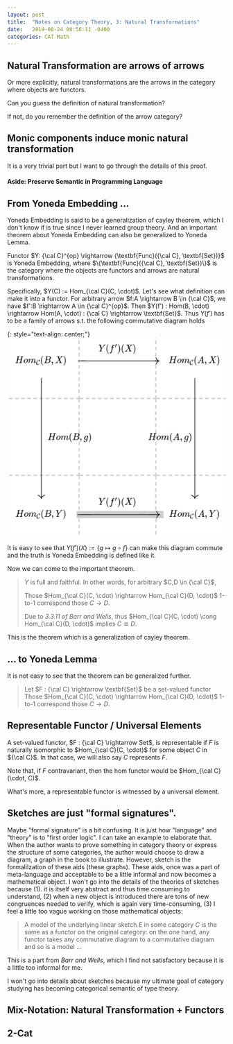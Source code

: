 ```yaml
---
layout: post
title:  "Notes on Category Theory, 3: Natural Transformations"
date:   2019-08-24 00:56:11 -0400
categories: CAT Math
---
```


## Natural Transformation are arrows of arrows
Or more explicitly, natural transformations are the arrows in the category where objects are functors.

Can you guess the definition of natural transformation? 

If not, do you remember the definition of the arrow category? 


## Monic components induce monic natural transformation
It is a very trivial part but I want to go through the details of this proof.

#### Aside: Preserve Semantic in Programming Language



## From Yoneda Embedding ... 
Yoneda Embedding is said to be a generalization of cayley theorem, which I don't know if is true since I never learned group theory. And an important theorem about Yoneda Embedding can also be generalized to Yoneda Lemma. 

Functor $Y: {\cal C}^{op} \rightarrow {\textbf{Func}({\cal C}, \textbf{Set})}$ is Yoneda Embedding, where $\{\textbf{Func}({\cal C}, \textbf{Set})\}$ is the category where the objects are functors and arrows are natural transformations. 

Specifically, $Y(C) := Hom_{\cal C}(C, \cdot)$. Let's see what definition can make it into a functor. For arbitrary arrow $f:A \rightarrow B \in {\cal C}$, we have $f':B \rightarrow A \in {\cal C}^{op}$. Then $Y(f') : Hom(B, \cdot) \rightarrow Hom(A, \cdot) : {\cal C} \rightarrow \textbf{Set}$. Thus $Y(f')$ has to be a family of arrows s.t. the following commutative diagram holds 

{: style="text-align: center;"}
![Yoneda Embedding Commute Diagram](/assets/img/2019-08-26-22-01-17.png)


It is easy to see that $Y(f')(X) := \{ g \mapsto g \circ f\}$ can make this diagram commute and the truth is Yoneda Embedding is defined like it.

Now we can come to the important theorem.

> $Y$ is full and faithful. In other words, for arbitrary $C,D \in {\cal C}$,
> 
> Those $Hom_{\cal C}(C, \cdot) \rightarrow Hom_{\cal C}(D, \cdot)$ 1-to-1 correspond those $C \rightarrow D$.
> 
> Due to *3.3.11 of Barr and Wells*, thus $Hom_{\cal C}(C, \cdot) \cong Hom_{\cal C}(D, \cdot)$ implies $C \cong D$.

This is the theorem which is a generalization of cayley theorem.

## ... to Yoneda Lemma

It is not easy to see that the theorem can be generalized further.

> Let $F : {\cal C} \rightarrow \textbf{Set}$ be a set-valued functor
> Those $Hom_{\cal C}(C, \cdot) \rightarrow Hom_{\cal C}(D, \cdot)$ 1-to-1 correspond those $C \rightarrow D$.

## Representable Functor / Universal Elements
A set-valued functor, $F : {\cal C} \rightarrow Set$, is representable if $F$ is naturally isomorphic to $Hom_{\cal C}(C, \cdot)$ for some object $C$ in ${\cal C}$. In that case, we will also say $C$ represents $F$.

Note that, if $F$ contravariant, then the hom functor would be $Hom_{\cal C}(\cdot, C)$. 

What's more, a representable functor is witnessed by a universal element.

## Sketches are just "formal signatures".

Maybe "formal signature" is a bit confusing. It is just how "language" and "theory" is to "first order logic".  I can take an example to elaborate that. When the author wants to prove something in category theory or express the structure of some categories, the author would choose to draw a diagram, a graph in the book to illustrate. However, sketch is the formalilzation of these aids (these graphs). These aids, once was a part of meta-language and acceptable to be a little informal and now becomes a mathematical object. I won't go into the details of the theories of sketches because (1). it is itself very abstract and thus time consuming to understand, (2) when a new object is introduced there are tons of new congruences needed to verify, which is again very time-consuming, (3) I feel a little too vague working on those mathematical objects:
>   A model of the underlying linear sketch $E$ in some category $C$ is the same as a functor on the original category: on the one hand, any functor takes any commutative diagram to a commutative diagram and so is a model ...

This is a part from *Barr and Wells*, which I find not satisfactory because it is a little too informal for me.

I won't go into details about sketches because my ultimate goal of category studying has becoming categorical semantic of type theory.




## Mix-Notation: Natural Transformation + Functors


## 2-Cat


